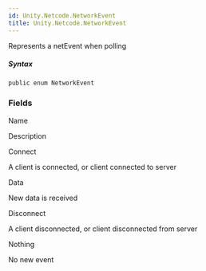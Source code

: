 ```yaml
---  
id: Unity.Netcode.NetworkEvent  
title: Unity.Netcode.NetworkEvent  
---
```


<div class="markdown level0 summary">

Represents a netEvent when polling

</div>

<div class="markdown level0 conceptual">

</div>

##### Syntax

<div class="codewrapper">

``` lang-csharp
public enum NetworkEvent
```

</div>

### Fields

Name

Description

Connect

A client is connected, or client connected to server

Data

New data is received

Disconnect

A client disconnected, or client disconnected from server

Nothing

No new event
